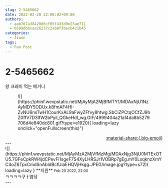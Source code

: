 ```yaml
---
slug: 2-5465662
date: 2022-02-20 22:00:02+09:00
authors:
  - aab767a38428d6cf05f433d9e23ae711
  - 6599dbbcaa26237c2ab0f3becb421b45
categories:
  - Jiwon
tags:
  - Fan Post
---
```


# 2-5465662

<div class="post-container" markdown="1">
<div class="content-container md-sidebar__scrollwrap" markdown="1">

왕 크래미 먹는 메거니
<figure markdown="1">
![](https://phinf.wevpstatic.net/MjAyMjA2MjBfMTY1/MDAxNjU1NzAyMDY5ODUx.k8fmAF4HI-ZvNU6nsTwH1CourKxAL9aFwyZFfvy8htwg.SbCiZPCtqOCfZJ9hZ0ffV7D3IfW2bPyil_QGkeHdI_wg.GIF/4999404a21af4da8b5279706d4e840dc801.gif?type=e1920){ loading=lazy onclick="openFullscreen(this)"}
</figure>


</div>
</div>

<div style="text-align: right;" markdown="1">
<a href="https://weverse.io/fromis9/fanpost/2-5465662" style="text-align: right;">:material-share:{.big-emoji}</a>
</div>
---

<div class="comments-container md-sidebar__scrollwrap" markdown="1">
<div class="comment" markdown="1">
<div class='id-container' markdown="1">
![](https://phinf.wevpstatic.net/MjAyMzA2MjVfMzMg/MDAxNjg3NjU0MTExOTU5.7GFeCpkRW4jdCPevFi1sgeF7S4XyLHRSJr1VOBRp7gEg.mY0LxqknzXmYC4oZ6TpxCmdSnAbldBctUiaEHQVjHkgg.JPEG/image.jpg?type=s72){ loading=lazy }
**<span class="artist">지원</span>** <small>Feb 20 2022, 22:00</small><br>
</div>
<div class='comment-body' markdown="1">
ㅋㅋㅋㅋ구ㅏ엽닼
</div>
</div>
</div>
---
